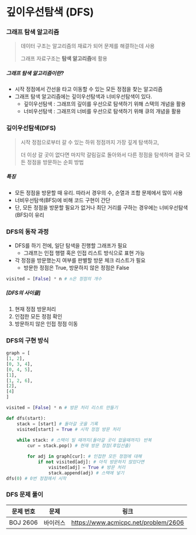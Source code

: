 # 깊이우선탐색 (DFS)

### 그래프 탐색 알고리즘

> 데이터 구조는 알고리즘의 재료가 되어 문제를 해결하는데 사용
>
> 그래프 자료구조는 **탐색 알고리즘**에 활용

##### 그래프 탐색 알고리즘이란?

- 시작 정점에서 간선을 타고 이동할 수 있는 모든 정점을 찾는 알고리즘
- 그래프 탐색 알고리즘에는 깊이우선탐색과 너비우선탐색이 있다.
  - 깊이우선탐색 : 그래프의 깊이를 우선으로 탐색하기 위해 스택의 개념을 활용
  - 너비우선탐색 : 그래프의 너비를 우선으로 탐색하기 위해 큐의 개념을 활용



### 깊이우선탐색(DFS)

> 시작 정점으로부터 갈 수 있는 하위 정점까지 가장 깊게 탐색하고,
>
> 더 이상 갈 곳이 없다면 마지막 갈림길로 돌아와서 다른 정점을 탐색하며 결국 모든 정점을 방문하는 순회 방법



##### 특징

- 모든 정점을 방문할 때 유리. 따라서 경우의 수, 순열과 조합 문제에서 많이 사용
- 너비우선탐색(BFS)에 비해 코드 구현이 간단
- 단, 모든 정점을 방문할 필요가 없거나 최단 거리를 구하는 경우에는 너비우선탐색(BFS)이 유리



### DFS의 동작 과정

- DFS를 하기 전에, 일단 탐색을 진행할 그래프가 필요
  - 그래프는 인접 행렬 혹은 인접 리스트 방식으로 표현 가능
- 각 정점을 방문했는지 여부를 판별할 방문 체크 리스트가 필요
  - 방문한 정점은 True, 방문하지 않은 정점은 False

```python
visited = [False] * n # n은 정점의 개수
```

##### [DFS의 사이클]

1. 현재 정점 방문처리
2. 인접한 모든 정점 확인
3. 방문하지 않은 인접 정점 이동



### DFS의 구현 방식

```python
graph = [
[1, 2],
[0, 3, 4],
[0, 4, 5],
[1],
[1, 2, 6],
[2],
[4]
]

visited = [False] * n # 방문 처리 리스트 만들기

def dfs(start):
	stack = [start] # 돌아갈 곳을 기록
	visited[start] = True # 시작 정점 방문 처리
	
    while stack: # 스택이 빌 때까지(돌아갈 곳이 없을때까지) 반복
		cur = stack.pop() # 현재 방문 정점(후입선출)

        for adj in graph[cur]: # 인접한 모든 정점에 대해
			if not visited[adj]: # 아직 방문하지 않았다면
				visited[adj] = True # 방문 처리
				stack.append(adj) # 스택에 넣기
dfs(0) # 0번 정점에서 시작
```



### DFS 문제 풀이

| 문제 번호 | 문제     | 링크                                 |
| --------- | -------- | ------------------------------------ |
| BOJ 2606  | 바이러스 | https://www.acmicpc.net/problem/2606 |

